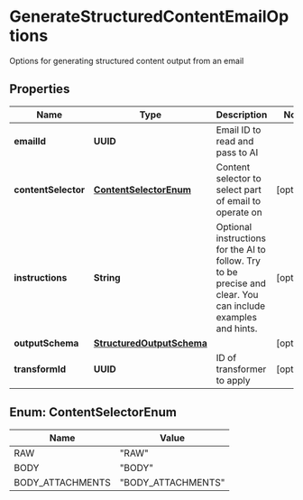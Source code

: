 

# GenerateStructuredContentEmailOptions

Options for generating structured content output from an email

## Properties

| Name | Type | Description | Notes |
|------------ | ------------- | ------------- | -------------|
|**emailId** | **UUID** | Email ID to read and pass to AI |  |
|**contentSelector** | [**ContentSelectorEnum**](#ContentSelectorEnum) | Content selector to select part of email to operate on |  [optional] |
|**instructions** | **String** | Optional instructions for the AI to follow. Try to be precise and clear. You can include examples and hints. |  [optional] |
|**outputSchema** | [**StructuredOutputSchema**](StructuredOutputSchema) |  |  [optional] |
|**transformId** | **UUID** | ID of transformer to apply |  [optional] |



## Enum: ContentSelectorEnum

| Name | Value |
|---- | -----|
| RAW | &quot;RAW&quot; |
| BODY | &quot;BODY&quot; |
| BODY_ATTACHMENTS | &quot;BODY_ATTACHMENTS&quot; |



